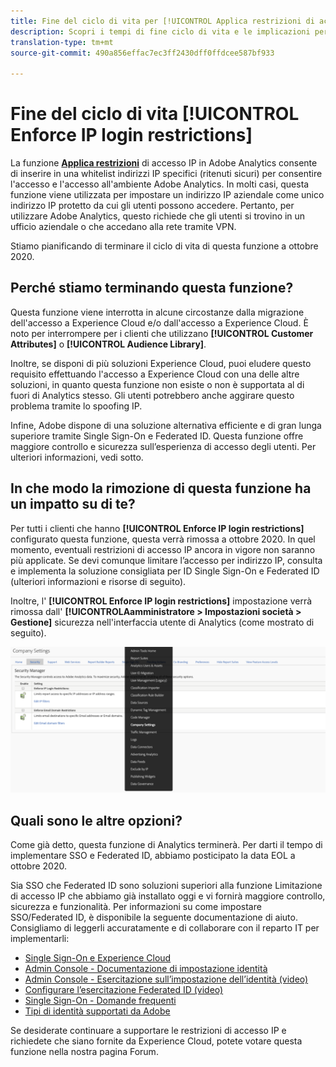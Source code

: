 ```yaml
---
title: Fine del ciclo di vita per [!UICONTROL Applica restrizioni di accesso IP]
description: Scopri i tempi di fine ciclo di vita e le implicazioni per [!UICONTROL Applica le restrizioni di accesso IP]
translation-type: tm+mt
source-git-commit: 490a856effac7ec3ff2430dff0ffdcee587bf933

---
```



# Fine del ciclo di vita [!UICONTROL Enforce IP login restrictions]

La funzione **[Applica restrizioni](/help/admin/company/security-manager.md)** di accesso IP in Adobe Analytics consente di inserire in una whitelist indirizzi IP specifici (ritenuti sicuri) per consentire l'accesso e l'accesso all'ambiente Adobe Analytics. In molti casi, questa funzione viene utilizzata per impostare un indirizzo IP aziendale come unico indirizzo IP protetto da cui gli utenti possono accedere. Pertanto, per utilizzare Adobe Analytics, questo richiede che gli utenti si trovino in un ufficio aziendale o che accedano alla rete tramite VPN.

Stiamo pianificando di terminare il ciclo di vita di questa funzione a ottobre 2020.

## Perché stiamo terminando questa funzione?

Questa funzione viene interrotta in alcune circostanze dalla migrazione dell'accesso a Experience Cloud e/o dall'accesso a Experience Cloud. È noto per interrompere per i clienti che utilizzano **[!UICONTROL Customer Attributes]** o **[!UICONTROL Audience Library]**.

Inoltre, se disponi di più soluzioni Experience Cloud, puoi eludere questo requisito effettuando l'accesso a Experience Cloud con una delle altre soluzioni, in quanto questa funzione non esiste o non è supportata al di fuori di Analytics stesso. Gli utenti potrebbero anche aggirare questo problema tramite lo spoofing IP.

Infine, Adobe dispone di una soluzione alternativa efficiente e di gran lunga superiore tramite Single Sign-On e Federated ID. Questa funzione offre maggiore controllo e sicurezza sull’esperienza di accesso degli utenti. Per ulteriori informazioni, vedi sotto.

## In che modo la rimozione di questa funzione ha un impatto su di te?

Per tutti i clienti che hanno **[!UICONTROL Enforce IP login restrictions]** configurato questa funzione, questa verrà rimossa a ottobre 2020. In quel momento, eventuali restrizioni di accesso IP ancora in vigore non saranno più applicate. Se devi comunque limitare l’accesso per indirizzo IP, consulta e implementa la soluzione consigliata per ID Single Sign-On e Federated ID (ulteriori informazioni e risorse di seguito).

Inoltre, l' **[!UICONTROL Enforce IP login restrictions]** impostazione verrà rimossa dall' **[!UICONTROLAamministratore &gt; Impostazioni società &gt; Gestione]** sicurezza nell'interfaccia utente di Analytics (come mostrato di seguito).

![](assets/sec-manager2.png)

## Quali sono le altre opzioni?

Come già detto, questa funzione di Analytics terminerà. Per darti il tempo di implementare SSO e Federated ID, abbiamo posticipato la data EOL a ottobre 2020.

Sia SSO che Federated ID sono soluzioni superiori alla funzione Limitazione di accesso IP che abbiamo già installato oggi e vi fornirà maggiore controllo, sicurezza e funzionalità. Per informazioni su come impostare SSO/Federated ID, è disponibile la seguente documentazione di aiuto. Consigliamo di leggerli accuratamente e di collaborare con il reparto IT per implementarli:

* [Single Sign-On e Experience Cloud](https://spark.adobe.com/page/JeSB8EPEQIvjD/)
* [Admin Console - Documentazione di impostazione identità](https://helpx.adobe.com/enterprise/using/set-up-identity.html)
* [Admin Console - Esercitazione sull’impostazione dell’identità (video)](https://helpx.adobe.com/enterprise/how-to/identity-directories-domains.html?playlist=/ccx/v1/collection/product/enterprise/topics/enterprise-identity/collection.ccx.js&ref=helpx.adobe.com)
* [Configurare l’esercitazione Federated ID (video)](https://helpx.adobe.com/enterprise/how-to/identity-configure-ids.html?playlist=/ccx/v1/collection/product/enterprise/topics/enterprise-identity/collection.ccx.js&ref=helpx.adobe.com)
* [Single Sign-On - Domande frequenti](https://helpx.adobe.com/enterprise/using/sso-faq.html)
* [Tipi di identità supportati da Adobe](https://helpx.adobe.com/enterprise/using/identity.html)

Se desiderate continuare a supportare le restrizioni di accesso IP e richiedete che siano fornite da Experience Cloud, potete votare questa funzione nella nostra pagina [](https://forums.adobe.com/ideas/11648)Forum.
